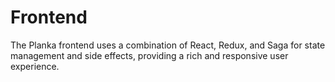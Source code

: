 # Frontend

The Planka frontend uses a combination of React, Redux, and Saga for state management and side effects, providing a rich and responsive user experience.
